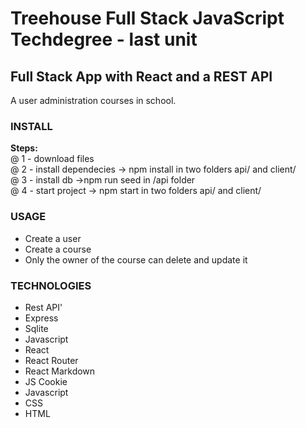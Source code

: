 # Treehouse Full Stack JavaScript Techdegree - last unit
## Full Stack App with React and a REST API
A user administration courses in school.

<h3>INSTALL</h3>
<b>Steps:</b> <br />
@ 1 - download files <br />
@ 2 - install dependecies -> npm install in two folders api/ and client/ <br />
@ 3 - install db ->npm run seed in /api folder <br />
@ 4 - start project -> npm start in two folders api/ and client/ <br />

### USAGE
<ul>
  <li>Create a user</li>
  <li>Create a course</li>
  <li>Only the owner of the course can delete and update it</li>
</ul>

### TECHNOLOGIES
<ul>
  <li>Rest API'</li>
  <li>Express</li>
  <li>Sqlite</li>
  <li>Javascript</li>
  <li>React</li>
  <li>React Router</li>
  <li>React Markdown</li>
  <li>JS Cookie</li>
  <li>Javascript</li>
  <li>CSS</li>
  <li>HTML</li>
</ul>
